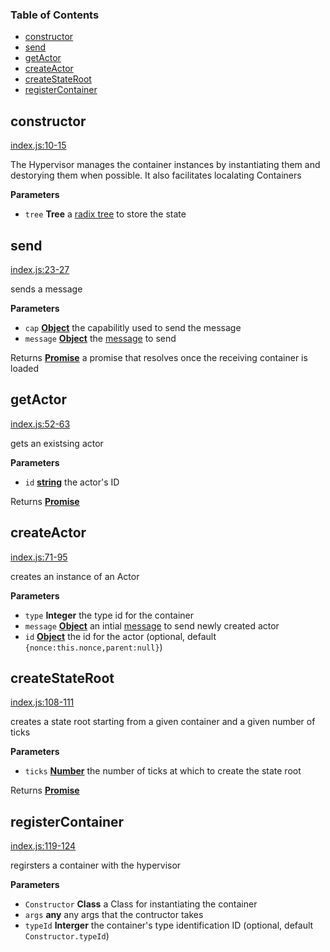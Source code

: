 <!-- Generated by documentation.js. Update this documentation by updating the source code. -->

### Table of Contents

-   [constructor](#constructor)
-   [send](#send)
-   [getActor](#getactor)
-   [createActor](#createactor)
-   [createStateRoot](#createstateroot)
-   [registerContainer](#registercontainer)

## constructor

[index.js:10-15](https://github.com/primea/js-primea-hypervisor/blob/1623d0570d9d2c2c1859ca73c05054596cccf553/index.js#L10-L15 "Source code on GitHub")

The Hypervisor manages the container instances by instantiating them and
destorying them when possible. It also facilitates localating Containers

**Parameters**

-   `tree` **Tree** a [radix tree](https://github.com/dfinity/js-dfinity-radix-tree) to store the state

## send

[index.js:23-27](https://github.com/primea/js-primea-hypervisor/blob/1623d0570d9d2c2c1859ca73c05054596cccf553/index.js#L23-L27 "Source code on GitHub")

sends a message

**Parameters**

-   `cap` **[Object](https://developer.mozilla.org/en-US/docs/Web/JavaScript/Reference/Global_Objects/Object)** the capabilitly used to send the message
-   `message` **[Object](https://developer.mozilla.org/en-US/docs/Web/JavaScript/Reference/Global_Objects/Object)** the [message](https://github.com/primea/js-primea-message) to send

Returns **[Promise](https://developer.mozilla.org/en-US/docs/Web/JavaScript/Reference/Global_Objects/Promise)** a promise that resolves once the receiving container is loaded

## getActor

[index.js:52-63](https://github.com/primea/js-primea-hypervisor/blob/1623d0570d9d2c2c1859ca73c05054596cccf553/index.js#L52-L63 "Source code on GitHub")

gets an existsing actor

**Parameters**

-   `id` **[string](https://developer.mozilla.org/en-US/docs/Web/JavaScript/Reference/Global_Objects/String)** the actor's ID

Returns **[Promise](https://developer.mozilla.org/en-US/docs/Web/JavaScript/Reference/Global_Objects/Promise)** 

## createActor

[index.js:71-95](https://github.com/primea/js-primea-hypervisor/blob/1623d0570d9d2c2c1859ca73c05054596cccf553/index.js#L71-L95 "Source code on GitHub")

creates an instance of an Actor

**Parameters**

-   `type` **Integer** the type id for the container
-   `message` **[Object](https://developer.mozilla.org/en-US/docs/Web/JavaScript/Reference/Global_Objects/Object)** an intial [message](https://github.com/primea/js-primea-message) to send newly created actor
-   `id` **[Object](https://developer.mozilla.org/en-US/docs/Web/JavaScript/Reference/Global_Objects/Object)** the id for the actor (optional, default `{nonce:this.nonce,parent:null}`)

## createStateRoot

[index.js:108-111](https://github.com/primea/js-primea-hypervisor/blob/1623d0570d9d2c2c1859ca73c05054596cccf553/index.js#L108-L111 "Source code on GitHub")

creates a state root starting from a given container and a given number of
ticks

**Parameters**

-   `ticks` **[Number](https://developer.mozilla.org/en-US/docs/Web/JavaScript/Reference/Global_Objects/Number)** the number of ticks at which to create the state root

Returns **[Promise](https://developer.mozilla.org/en-US/docs/Web/JavaScript/Reference/Global_Objects/Promise)** 

## registerContainer

[index.js:119-124](https://github.com/primea/js-primea-hypervisor/blob/1623d0570d9d2c2c1859ca73c05054596cccf553/index.js#L119-L124 "Source code on GitHub")

regirsters a container with the hypervisor

**Parameters**

-   `Constructor` **Class** a Class for instantiating the container
-   `args` **any** any args that the contructor takes
-   `typeId` **Interger** the container's type identification ID (optional, default `Constructor.typeId`)
